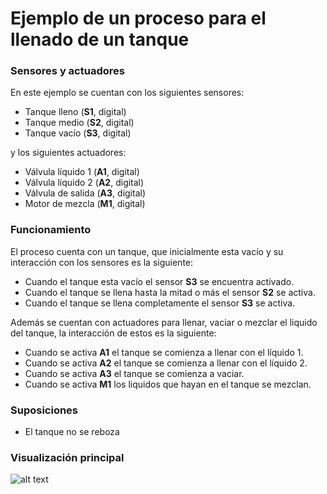 # Ejemplo de un proceso para el llenado de un tanque

### Sensores y actuadores
En este ejemplo se cuentan con los siguientes sensores:

+ Tanque lleno (**S1**, digital)
+ Tanque medio (**S2**, digital)
+ Tanque vacío (**S3**, digital)

y los siguientes actuadores:

+ Válvula líquido 1 (**A1**, digital)
+ Válvula líquido 2 (**A2**, digital)
+ Válvula de salida (**A3**, digital)
+ Motor de mezcla (**M1**, digital)

### Funcionamiento

El proceso cuenta con un tanque, que inicialmente esta vacío y su interacción con los sensores es la siguiente:
+ Cuando el tanque esta vacío el sensor **S3** se encuentra activado.
+ Cuando el tanque se llena hasta la mitad o más el sensor **S2** se activa.
+ Cuando el tanque se llena completamente el sensor **S3** se activa.

Además se cuentan con actuadores para llenar, vaciar o mezclar el liquido del tanque, la interacción de estos es la siguiente:
+ Cuando se activa **A1** el tanque se comienza a llenar con el líquido 1.
+ Cuando se activa **A2** el tanque se comienza a llenar con el líquido 2.
+ Cuando se activa **A3** el tanque se comienza a vaciar.
+ Cuando se activa **M1** los liquidos que hayan en el tanque se mezclan.

### Suposiciones

+ El tanque no se reboza

### Visualización principal

![alt text](https://github.com/cap-repositories/PLC_ava/blob/master/CODESYS/Procesos/Tanque_llenado/tanque_visualizacion_principal.JPG "visualizacion")
